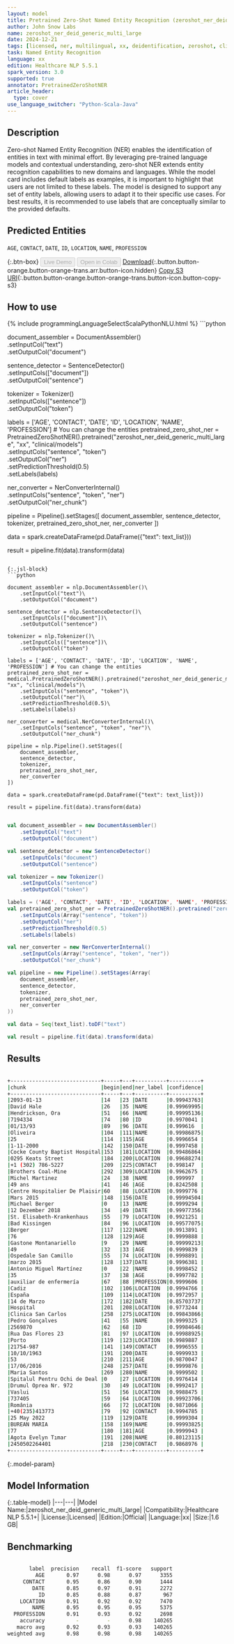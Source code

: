 ```yaml
---
layout: model
title: Pretrained Zero-Shot Named Entity Recognition (zeroshot_ner_deid_generic_multi_large)
author: John Snow Labs
name: zeroshot_ner_deid_generic_multi_large
date: 2024-12-21
tags: [licensed, ner, multilingual, xx, deidentification, zeroshot, clinical]
task: Named Entity Recognition
language: xx
edition: Healthcare NLP 5.5.1
spark_version: 3.0
supported: true
annotator: PretrainedZeroShotNER
article_header:
  type: cover
use_language_switcher: "Python-Scala-Java"
---
```


## Description

Zero-shot Named Entity Recognition (NER) enables the identification of entities in text with minimal effort. By leveraging pre-trained language models and contextual understanding, zero-shot NER extends entity recognition capabilities to new domains and languages.
While the model card includes default labels as examples, it is important to highlight that users are not limited to these labels. The model is designed to support any set of entity labels, allowing users to adapt it to their specific use cases. For best results, it is recommended to use labels that are conceptually similar to the provided defaults.

## Predicted Entities

`AGE`, `CONTACT`, `DATE`, `ID`, `LOCATION`, `NAME`, `PROFESSION`

{:.btn-box}
<button class="button button-orange" disabled>Live Demo</button>
<button class="button button-orange" disabled>Open in Colab</button>
[Download](https://s3.amazonaws.com/auxdata.johnsnowlabs.com/clinical/models/zeroshot_ner_deid_generic_multi_large_xx_5.5.1_3.0_1734800769281.zip){:.button.button-orange.button-orange-trans.arr.button-icon.hidden}
[Copy S3 URI](s3://auxdata.johnsnowlabs.com/clinical/models/zeroshot_ner_deid_generic_multi_large_xx_5.5.1_3.0_1734800769281.zip){:.button.button-orange.button-orange-trans.button-icon.button-copy-s3}

## How to use



<div class="tabs-box" markdown="1">
{% include programmingLanguageSelectScalaPythonNLU.html %}
```python

document_assembler = DocumentAssembler()\
    .setInputCol("text")\
    .setOutputCol("document")

sentence_detector = SentenceDetector()\
    .setInputCols(["document"])\
    .setOutputCol("sentence")

tokenizer = Tokenizer()\
    .setInputCols(["sentence"])\
    .setOutputCol("token")

labels = ['AGE', 'CONTACT', 'DATE', 'ID', 'LOCATION', 'NAME', 'PROFESSION'] # You can change the entities
pretrained_zero_shot_ner = PretrainedZeroShotNER().pretrained("zeroshot_ner_deid_generic_multi_large", "xx", "clinical/models")\
    .setInputCols("sentence", "token")\
    .setOutputCol("ner")\
    .setPredictionThreshold(0.5)\
    .setLabels(labels)

ner_converter = NerConverterInternal()\
    .setInputCols("sentence", "token", "ner")\
    .setOutputCol("ner_chunk")

pipeline = Pipeline().setStages([
    document_assembler,
    sentence_detector,
    tokenizer,
    pretrained_zero_shot_ner,
    ner_converter
])

data = spark.createDataFrame(pd.DataFrame({"text": text_list}))

result = pipeline.fit(data).transform(data)

```

{:.jsl-block}
```python

document_assembler = nlp.DocumentAssembler()\
    .setInputCol("text")\
    .setOutputCol("document")

sentence_detector = nlp.SentenceDetector()\
    .setInputCols(["document"])\
    .setOutputCol("sentence")

tokenizer = nlp.Tokenizer()\
    .setInputCols(["sentence"])\
    .setOutputCol("token")

labels = ['AGE', 'CONTACT', 'DATE', 'ID', 'LOCATION', 'NAME', 'PROFESSION'] # You can change the entities
pretrained_zero_shot_ner = medical.PretrainedZeroShotNER().pretrained("zeroshot_ner_deid_generic_multi_large", "xx", "clinical/models")\
    .setInputCols("sentence", "token")\
    .setOutputCol("ner")\
    .setPredictionThreshold(0.5)\
    .setLabels(labels)

ner_converter = medical.NerConverterInternal()\
    .setInputCols("sentence", "token", "ner")\
    .setOutputCol("ner_chunk")

pipeline = nlp.Pipeline().setStages([
    document_assembler,
    sentence_detector,
    tokenizer,
    pretrained_zero_shot_ner,
    ner_converter
])

data = spark.createDataFrame(pd.DataFrame({"text": text_list}))

result = pipeline.fit(data).transform(data)

```
```scala

val document_assembler = new DocumentAssembler()
    .setInputCol("text")
    .setOutputCol("document")

val sentence_detector = new SentenceDetector()
    .setInputCols("document")
    .setOutputCol("sentence")

val tokenizer = new Tokenizer()
    .setInputCols("sentence")
    .setOutputCol("token")

labels = ('AGE', 'CONTACT', 'DATE', 'ID', 'LOCATION', 'NAME', 'PROFESSION') # You can change the entities
val pretrained_zero_shot_ner = PretrainedZeroShotNER().pretrained("zeroshot_ner_deid_generic_multi_large", "xx", "clinical/models")
    .setInputCols(Array("sentence", "token"))
    .setOutputCol("ner")
    .setPredictionThreshold(0.5)
    .setLabels(labels)

val ner_converter = new NerConverterInternal()
    .setInputCols(Array("sentence", "token", "ner"))
    .setOutputCol("ner_chunk")

val pipeline = new Pipeline().setStages(Array(
    document_assembler,
    sentence_detector,
    tokenizer,
    pretrained_zero_shot_ner,
    ner_converter
))

val data = Seq(text_list).toDF("text")

val result = pipeline.fit(data).transform(data)

```
</div>

## Results

```bash

+-----------------------------+-----+---+----------+----------+
|chunk                        |begin|end|ner_label |confidence|
+-----------------------------+-----+---+----------+----------+
|2093-01-13                   |14   |23 |DATE      |0.99943763|
|David Hale                   |26   |35 |NAME      |0.99969995|
|Hendrickson, Ora             |51   |66 |NAME      |0.99995136|
|7194334                      |74   |80 |ID        |0.9970041 |
|01/13/93                     |89   |96 |DATE      |0.999616  |
|Oliveira                     |104  |111|NAME      |0.99986875|
|25                           |114  |115|AGE       |0.9996654 |
|1-11-2000                    |142  |150|DATE      |0.9997458 |
|Cocke County Baptist Hospital|153  |181|LOCATION  |0.99486864|
|0295 Keats Street            |184  |200|LOCATION  |0.99688274|
|+1 (302) 786-5227            |209  |225|CONTACT   |0.998147  |
|Brothers Coal-Mine           |292  |309|LOCATION  |0.9962675 |
|Michel Martinez              |24   |38 |NAME      |0.999997  |
|49 ans                       |41   |46 |AGE       |0.8242508 |
|Centre Hospitalier De Plaisir|60   |88 |LOCATION  |0.9999776 |
|Mars 2015                    |148  |156|DATE      |0.99994504|
|Michael Berger               |0    |13 |NAME      |0.9999294 |
|12 Dezember 2018             |34   |49 |DATE      |0.99977356|
|St. Elisabeth-Krankenhaus    |55   |79 |LOCATION  |0.9921251 |
|Bad Kissingen                |84   |96 |LOCATION  |0.99577075|
|Berger                       |117  |122|NAME      |0.9913891 |
|76                           |128  |129|AGE       |0.9999888 |
|Gastone Montanariello        |9    |29 |NAME      |0.99999213|
|49                           |32   |33 |AGE       |0.9999839 |
|Ospedale San Camillo         |55   |74 |LOCATION  |0.9998891 |
|marzo 2015                   |128  |137|DATE      |0.9996381 |
|Antonio Miguel Martínez      |0    |22 |NAME      |0.9998452 |
|35                           |37   |38 |AGE       |0.9997782 |
|auxiliar de enfermería       |67   |88 |PROFESSION|0.9999606 |
|Cadiz                        |102  |106|LOCATION  |0.9994766 |
|España                       |109  |114|LOCATION  |0.9972957 |
|14 de Marzo                  |172  |182|DATE      |0.85703737|
|Hospital                     |201  |208|LOCATION  |0.9773244 |
|Clinica San Carlos           |258  |275|LOCATION  |0.99843866|
|Pedro Gonçalves              |41   |55 |NAME      |0.9999325 |
|2569870                      |62   |68 |ID        |0.99984646|
|Rua Das Flores 23            |81   |97 |LOCATION  |0.99988925|
|Porto                        |119  |123|LOCATION  |0.9989887 |
|21754-987                    |141  |149|CONTACT   |0.9996555 |
|10/10/1963                   |191  |200|DATE      |0.9999933 |
|53                           |210  |211|AGE       |0.9870047 |
|17/06/2016                   |248  |257|DATE      |0.9999876 |
|Maria Santos                 |269  |280|NAME      |0.9999502 |
|Spitalul Pentru Ochi de Deal |0    |27 |LOCATION  |0.9976414 |
|Drumul Oprea Nr. 972         |30   |49 |LOCATION  |0.9992417 |
|Vaslui                       |51   |56 |LOCATION  |0.9988475 |
|737405                       |59   |64 |LOCATION  |0.99923706|
|România                      |66   |72 |LOCATION  |0.9871066 |
|+40(235)413773               |79   |92 |CONTACT   |0.9994785 |
|25 May 2022                  |119  |129|DATE      |0.9999304 |
|BUREAN MARIA                 |158  |169|NAME      |0.99993825|
|77                           |180  |181|AGE       |0.9999943 |
|Agota Evelyn Tımar           |191  |208|NAME      |0.80123115|
|2450502264401                |218  |230|CONTACT   |0.9868976 |
+-----------------------------+-----+---+----------+----------+

```

{:.model-param}
## Model Information

{:.table-model}
|---|---|
|Model Name:|zeroshot_ner_deid_generic_multi_large|
|Compatibility:|Healthcare NLP 5.5.1+|
|License:|Licensed|
|Edition:|Official|
|Language:|xx|
|Size:|1.6 GB|

## Benchmarking

```bash

       label  precision    recall  f1-score   support
         AGE       0.97      0.98      0.97      3355
     CONTACT       0.95      0.86      0.90      1444
        DATE       0.85      0.97      0.91      2272
          ID       0.85      0.88      0.87       967
    LOCATION       0.91      0.92      0.92      7470
        NAME       0.95      0.95      0.95      5375
  PROFESSION       0.91      0.93      0.92      2698
    accuracy          -         -      0.98    140265
   macro avg       0.92      0.93      0.93    140265
weighted avg       0.98      0.98      0.98    140265

```